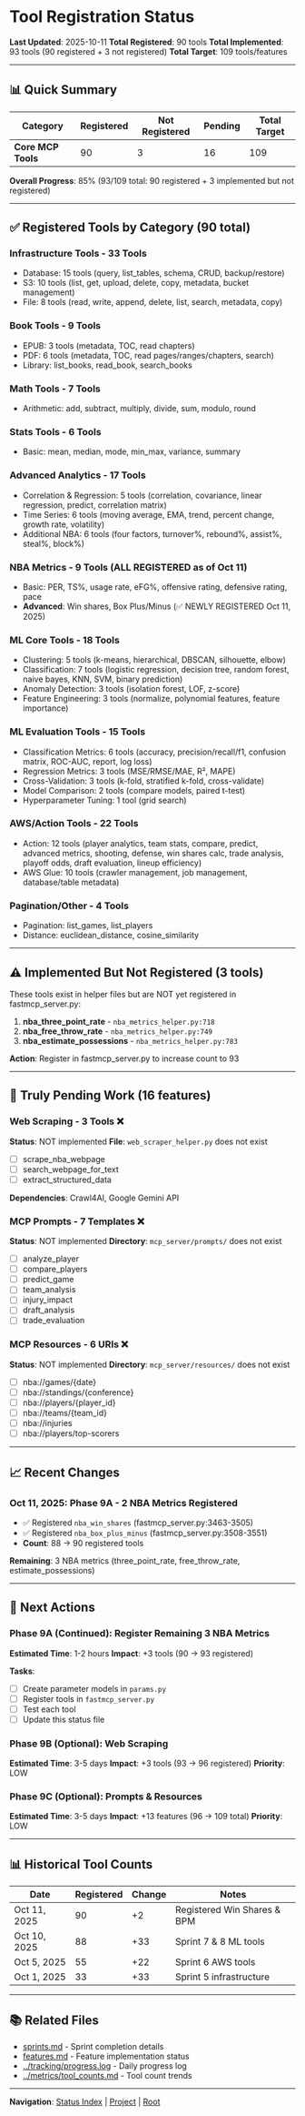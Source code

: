 # Tool Registration Status

**Last Updated**: 2025-10-11
**Total Registered**: 90 tools
**Total Implemented**: 93 tools (90 registered + 3 not registered)
**Total Target**: 109 tools/features

---

## 📊 Quick Summary

| Category | Registered | Not Registered | Pending | Total Target |
|----------|-----------|----------------|---------|--------------|
| **Core MCP Tools** | 90 | 3 | 16 | 109 |

**Overall Progress**: 85% (93/109 total: 90 registered + 3 implemented but not registered)

---

## ✅ Registered Tools by Category (90 total)

### Infrastructure Tools - 33 Tools
- Database: 15 tools (query, list_tables, schema, CRUD, backup/restore)
- S3: 10 tools (list, get, upload, delete, copy, metadata, bucket management)
- File: 8 tools (read, write, append, delete, list, search, metadata, copy)

### Book Tools - 9 Tools
- EPUB: 3 tools (metadata, TOC, read chapters)
- PDF: 6 tools (metadata, TOC, read pages/ranges/chapters, search)
- Library: list_books, read_book, search_books

### Math Tools - 7 Tools
- Arithmetic: add, subtract, multiply, divide, sum, modulo, round

### Stats Tools - 6 Tools
- Basic: mean, median, mode, min_max, variance, summary

### Advanced Analytics - 17 Tools
- Correlation & Regression: 5 tools (correlation, covariance, linear regression, predict, correlation matrix)
- Time Series: 6 tools (moving average, EMA, trend, percent change, growth rate, volatility)
- Additional NBA: 6 tools (four factors, turnover%, rebound%, assist%, steal%, block%)

### NBA Metrics - 9 Tools (ALL REGISTERED as of Oct 11)
- Basic: PER, TS%, usage rate, eFG%, offensive rating, defensive rating, pace
- **Advanced**: Win shares, Box Plus/Minus (✅ NEWLY REGISTERED Oct 11, 2025)

### ML Core Tools - 18 Tools
- Clustering: 5 tools (k-means, hierarchical, DBSCAN, silhouette, elbow)
- Classification: 7 tools (logistic regression, decision tree, random forest, naive bayes, KNN, SVM, binary prediction)
- Anomaly Detection: 3 tools (isolation forest, LOF, z-score)
- Feature Engineering: 3 tools (normalize, polynomial features, feature importance)

### ML Evaluation Tools - 15 Tools
- Classification Metrics: 6 tools (accuracy, precision/recall/f1, confusion matrix, ROC-AUC, report, log loss)
- Regression Metrics: 3 tools (MSE/RMSE/MAE, R², MAPE)
- Cross-Validation: 3 tools (k-fold, stratified k-fold, cross-validate)
- Model Comparison: 2 tools (compare models, paired t-test)
- Hyperparameter Tuning: 1 tool (grid search)

### AWS/Action Tools - 22 Tools
- Action: 12 tools (player analytics, team stats, compare, predict, advanced metrics, shooting, defense, win shares calc, trade analysis, playoff odds, draft evaluation, lineup efficiency)
- AWS Glue: 10 tools (crawler management, job management, database/table metadata)

### Pagination/Other - 4 Tools
- Pagination: list_games, list_players
- Distance: euclidean_distance, cosine_similarity

---

## ⚠️ Implemented But Not Registered (3 tools)

These tools exist in helper files but are NOT yet registered in fastmcp_server.py:

1. **nba_three_point_rate** - `nba_metrics_helper.py:718`
2. **nba_free_throw_rate** - `nba_metrics_helper.py:749`
3. **nba_estimate_possessions** - `nba_metrics_helper.py:783`

**Action**: Register in fastmcp_server.py to increase count to 93

---

## 🚧 Truly Pending Work (16 features)

### Web Scraping - 3 Tools ❌
**Status**: NOT implemented
**File**: `web_scraper_helper.py` does not exist

- [ ] scrape_nba_webpage
- [ ] search_webpage_for_text
- [ ] extract_structured_data

**Dependencies**: Crawl4AI, Google Gemini API

### MCP Prompts - 7 Templates ❌
**Status**: NOT implemented
**Directory**: `mcp_server/prompts/` does not exist

- [ ] analyze_player
- [ ] compare_players
- [ ] predict_game
- [ ] team_analysis
- [ ] injury_impact
- [ ] draft_analysis
- [ ] trade_evaluation

### MCP Resources - 6 URIs ❌
**Status**: NOT implemented
**Directory**: `mcp_server/resources/` does not exist

- [ ] nba://games/{date}
- [ ] nba://standings/{conference}
- [ ] nba://players/{player_id}
- [ ] nba://teams/{team_id}
- [ ] nba://injuries
- [ ] nba://players/top-scorers

---

## 📈 Recent Changes

### Oct 11, 2025: Phase 9A - 2 NBA Metrics Registered
- ✅ Registered `nba_win_shares` (fastmcp_server.py:3463-3505)
- ✅ Registered `nba_box_plus_minus` (fastmcp_server.py:3508-3551)
- **Count**: 88 → 90 registered tools

**Remaining**: 3 NBA metrics (three_point_rate, free_throw_rate, estimate_possessions)

---

## 🎯 Next Actions

### Phase 9A (Continued): Register Remaining 3 NBA Metrics
**Estimated Time**: 1-2 hours
**Impact**: +3 tools (90 → 93 registered)

**Tasks**:
- [ ] Create parameter models in `params.py`
- [ ] Register tools in `fastmcp_server.py`
- [ ] Test each tool
- [ ] Update this status file

### Phase 9B (Optional): Web Scraping
**Estimated Time**: 3-5 days
**Impact**: +3 tools (93 → 96 registered)
**Priority**: LOW

### Phase 9C (Optional): Prompts & Resources
**Estimated Time**: 3-5 days
**Impact**: +13 features (96 → 109 total)
**Priority**: LOW

---

## 📊 Historical Tool Counts

| Date | Registered | Change | Notes |
|------|-----------|--------|-------|
| Oct 11, 2025 | 90 | +2 | Registered Win Shares & BPM |
| Oct 10, 2025 | 88 | +33 | Sprint 7 & 8 ML tools |
| Oct 5, 2025 | 55 | +22 | Sprint 6 AWS tools |
| Oct 1, 2025 | 33 | +33 | Sprint 5 infrastructure |

---

## 📚 Related Files

- [sprints.md](sprints.md) - Sprint completion details
- [features.md](features.md) - Feature implementation status
- [../tracking/progress.log](../tracking/progress.log) - Daily progress log
- [../metrics/tool_counts.md](../metrics/tool_counts.md) - Tool count trends

---

**Navigation**: [Status Index](index.md) | [Project](../) | [Root](../../)

